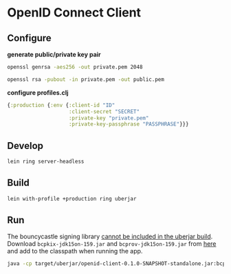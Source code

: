 # OpenID Connect Client

## Configure
**generate public/private key pair**
```bash
openssl genrsa -aes256 -out private.pem 2048

openssl rsa -pubout -in private.pem -out public.pem
```

**configure profiles.clj**
```clojure
{:production {:env {:client-id "ID"
                    :client-secret "SECRET"
                    :private-key "private.pem"
                    :private-key-passphrase "PASSPHRASE"}}}
```

## Develop
```bash
lein ring server-headless
```

## Build
```bash
lein with-profile +production ring uberjar
```

## Run
The bouncycastle signing library [cannot be included in the uberjar build](https://github.com/funcool/buddy-core/issues/43).
Download `bcpkix-jdk15on-159.jar` and `bcprov-jdk15on-159.jar` from [here](https://www.bouncycastle.org/latest_releases.html) and add to the classpath when running the app.

```bash
java -cp target/uberjar/openid-client-0.1.0-SNAPSHOT-standalone.jar:bcpkix-jdk15on-159.jar:bcprov-jdk15on-159.jar openid_client.core.main
```
